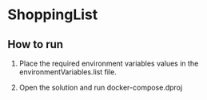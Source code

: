 # ShoppingList

## How to run

1. Place the required environment variables values in the environmentVariables.list file.

2. Open the solution and run docker-compose.dproj

